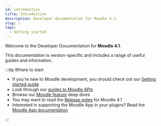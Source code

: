 ```yaml
---
id: introduction
title: Introduction
description: Developer documentation for Moodle 4.1.
slug: /
tags:
  - Getting started
---
```


Welcome to the Developer Documentation for **Moodle 4.1**.

This documentation is version-specific and includes a range of useful guides and information.

:::tip Where to start

- If you're new to Moodle development, you should check out our [Getting started guide](/general/development/gettingstarted)
- Look through our [guides to Moodle APIs](./apis.md)
- Browse our [Moodle feature](./guides.md) deep dives
- You may want to read the [Release notes](/general/releases/4.1) for Moodle 4.1
- Interested in supporting the Moodle App in your plugins? Read the [Moodle App documentation](/general/app)

:::
